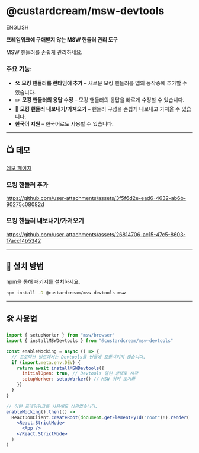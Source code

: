 # @custardcream/msw-devtools

[ENGLISH](../README.md)

**프레임워크에 구애받지 않는 MSW 핸들러 관리 도구**

MSW 핸들러를 손쉽게 관리하세요.

### 주요 기능:

- 🛠 **모킹 핸들러를 런타임에 추가** – 새로운 모킹 핸들러를 앱의 동작중에 추가할 수 있습니다.
- ✏️ **모킹 핸들러의 응답 수정** – 모킹 핸들러의 응답을 빠르게 수정할 수 있습니다.
- 🔄 **모킹 핸들러 내보내기/가져오기** – 핸들러 구성을 손쉽게 내보내고 가져올 수 있습니다.
- **한국어 지원** – 한국어로도 사용할 수 있습니다.

---

## 📺 데모

[데모 페이지](https://msw-devtools.vercel.app/)

### 모킹 핸들러 추가

https://github.com/user-attachments/assets/3f5f6d2e-ead6-4632-ab6b-90275c08082d

### 모킹 핸들러 내보내기/가져오기

https://github.com/user-attachments/assets/26814706-ac15-47c5-8603-f7acc14b5342

---

## 🚀 설치 방법

npm을 통해 패키지를 설치하세요.

```bash
npm install -D @custardcream/msw-devtools msw
```

---

## 🛠 사용법

```jsx
import { setupWorker } from "msw/browser"
import { installMSWDevtools } from "@custardcream/msw-devtools"

const enableMocking = async () => {
  // 프로덕션 빌드에서는 Devtools를 번들에 포함시키지 않습니다.
  if (import.meta.env.DEV) {
    return await installMSWDevtools({
      initialOpen: true, // Devtools 열린 상태로 시작
      setupWorker: setupWorker() // MSW 워커 초기화
    })
  }
}

// 어떤 프레임워크를 사용해도 상관없습니다.
enableMocking().then(() =>
  ReactDomClient.createRoot(document.getElementById("root")!).render(
    <React.StrictMode>
      <App />
    </React.StrictMode>
  )
)
```

